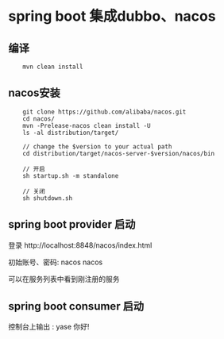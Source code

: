 # spring boot 集成dubbo、nacos

## 编译
```
    mvn clean install
```
## nacos安装
```
    git clone https://github.com/alibaba/nacos.git
    cd nacos/
    mvn -Prelease-nacos clean install -U  
    ls -al distribution/target/
    
    // change the $version to your actual path
    cd distribution/target/nacos-server-$version/nacos/bin
    
    // 开启
    sh startup.sh -m standalone
    
    // 关闭
    sh shutdown.sh
```
## spring boot provider 启动

登录 http://localhost:8848/nacos/index.html  

初始账号、密码: nacos nacos

可以在服务列表中看到刚注册的服务

## spring boot consumer 启动
控制台上输出 : yase 你好!  